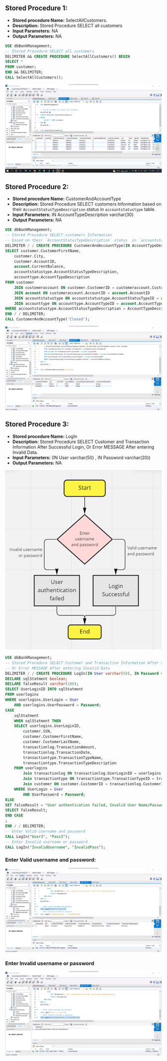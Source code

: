 ## Stored Procedure 1:
- <b>Stored procedure Name:</b> SelectAllCustomers.
- <b>Description:</b> Stored Procedure SELECT all customers
- <b>Input Parameters:</b> NA
- <b>Output Parameters:</b> NA

```sql
USE dbBankManagement;
-- Stored Procedure SELECT all customers
DELIMITER && CREATE PROCEDURE SelectAllCustomers() BEGIN
SELECT *
FROM customer;
END && DELIMITER;
CALL SelectAllCustomers();
```
<img src='img/img1.png' /></br>

## Stored Procedure 2:
- <b>Stored procedure Name:</b> CustomerAndAccountType
- <b>Description:</b> Stored Procedure SELECT customers Information based on their `AccountStatusTypeDescription` status  in `accountstatustype` table.
- <b>Input Parameters:</b> IN AccountTypeDescription varchar(30)
- <b>Output Parameters:</b> NA

```sql
USE dbBankManagement;
-- Stored Procedure SELECT customers Information 
-- based on their `AccountStatusTypeDescription` status  in `accountstatustype` table.
DELIMITER / / CREATE PROCEDURE CustomerAndAccountType(IN AccountTypeDescription varchar(30)) BEGIN
SELECT customer.CustomerFirstName,
    customer.City,
    customer.AccountID,
    account.CurrentBalance,
    accountstatustype.AccountStatusTypeDescription,
    accounttype.AccountTypeDescription
FROM customer
    JOIN customeraccount ON customer.CustomerID = customeraccount.CustomerID
    JOIN account ON customeraccount.AccountID = account.AccountID
    JOIN accountstatustype ON accountstatustype.AccountStatusTypeID = account.AccountStatusTypeID
    JOIN accounttype ON accounttype.AccountTypeID = account.AccountTypeID
WHERE accountstatustype.AccountStatusTypeDescription = AccountTypeDescription;
END / / DELIMITER;
CALL CustomerAndAccountType('Closed');

```
<img src='img/img2.png' /></br>

## Stored Procedure 3:
- <b>Stored procedure Name:</b> LogIn
- <b>Description:</b> Stored Procedure SELECT Customer and Transaction Information After Successful Login, Or Error MESSAGE After entering Invalid Data.
- <b>Input Parameters:</b> (IN User varchar(50) , IN Password varchar(20))
- <b>Output Parameters:</b> NA

<img src='img/img5.png' /></br>

```sql
USE dbBankManagement;
-- Stored Procedure SELECT Customer and Transaction Information After Successful Login, 
-- Or Error MESSAGE After entering Invalid Data
DELIMITER / / CREATE PROCEDURE LogIn(IN User varchar(50), IN Password varchar(20)) BEGIN
DECLARE sqlStatment boolean;
DECLARE falseResult varchar(100);
SELECT UserLoginID INTO sqlStatment
FROM userlogins
WHERE userlogins.UserLogin = User
    AND userlogins.UserPassword = Password;
CASE
    sqlStatment
    WHEN sqlStatment THEN
    SELECT userlogins.UserLoginID,
        customer.SSN,
        customer.CustomerFirstName,
        customer.CustomerLastName,
        transactionlog.TransactionAmount,
        transactionlog.TransactionDate,
        transactiontype.TransactionTypeName,
        transactiontype.TransactionTypeDescription
    FROM userlogins
        Join transactionlog ON transactionlog.UserLoginID = userlogins.UserLoginID
        Join transactiontype ON transactiontype.TransactionTypeID = transactionlog.TransactionTypeID
        Join customer ON customer.CustomerID = transactionlog.CustomerID
    WHERE UserLogin = User
        AND UserPassword = Password;
ELSE
SET falseResult = "User authentication failed, Invalid User Name/Password";
SELECT falseResult;
END CASE
;
END / / DELIMITER;
-- Enter Valid username and password 
CALL LogIn("User3", "Pass3");
-- Enter Invalid username or password
CALL LogIn("InvalidUsername", "InvalidPass");
```
### Enter Valid username and password:
<img src='img/img3.png' /></br>

### Enter Invalid username or password
<img src='img/img4.png' /></br>


<!-- ### Stored Procedure 3:
- <b>Stored procedure Name:</b>
- <b>Description:</b>
- <b>Input Parameters:</b>
- <b>Output Parameters:</b>

```sql
```
<img src='img/img3.png' /></br> -->